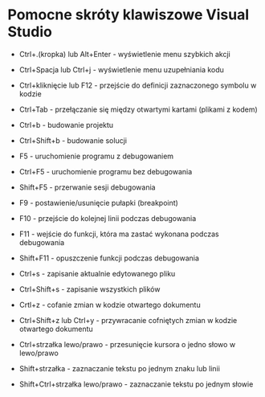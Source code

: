# Pomocne skróty klawiszowe Visual Studio

* Ctrl+.(kropka) lub Alt+Enter - wyświetlenie menu szybkich akcji
* Ctrl+Spacja lub Ctrl+j - wyświetlenie menu uzupełniania kodu
* Ctrl+kliknięcie lub F12 - przejście do definicji zaznaczonego symbolu w kodzie
* Ctrl+Tab - przełączanie się między otwartymi kartami (plikami z kodem)

* Ctrl+b - budowanie projektu
* Ctrl+Shift+b - budowanie solucji
* F5 - uruchomienie programu z debugowaniem
* Ctrl+F5 - uruchomienie programu bez debugowania
* Shift+F5 - przerwanie sesji debugowania
* F9 - postawienie/usunięcie pułapki (breakpoint)
* F10 - przejście do kolejnej linii podczas debugowania
* F11 - wejście do funkcji, która ma zastać wykonana podczas debugowania
* Shift+F11 - opuszczenie funkcji podczas debugowania

* Ctrl+s - zapisanie aktualnie edytowanego pliku
* Ctrl+Shift+s - zapisanie wszystkich plików
* Crtl+z - cofanie zmian w kodzie otwartego dokumentu
* Ctrl+Shift+z lub Ctrl+y - przywracanie cofniętych zmian w kodzie otwartego dokumentu
* Ctrl+strzałka lewo/prawo - przesunięcie kursora o jedno słowo w lewo/prawo
* Shift+strzałka - zaznaczanie tekstu po jednym znaku lub linii
* Shift+Ctrl+strzałka lewo/prawo - zaznaczanie tekstu po jednym słowie

